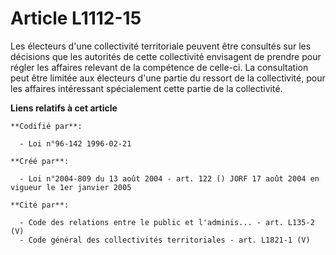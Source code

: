 # Article L1112-15

Les électeurs d'une collectivité territoriale peuvent être consultés sur les décisions que les autorités de cette
collectivité envisagent de prendre pour régler les affaires relevant de la compétence de celle-ci. La consultation peut être
limitée aux électeurs d'une partie du ressort de la collectivité, pour les affaires intéressant spécialement cette partie de
la collectivité.

**Liens relatifs à cet article**

	**Codifié par**:

	  - Loi n°96-142 1996-02-21

	**Créé par**:

	  - Loi n°2004-809 du 13 août 2004 - art. 122 () JORF 17 août 2004 en vigueur le 1er janvier 2005

	**Cité par**:

	  - Code des relations entre le public et l'adminis... - art. L135-2 (V)
	  - Code général des collectivités territoriales - art. L1821-1 (V)
